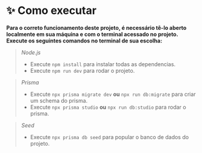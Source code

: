 # **✨ Como executar**

**Para o correto funcionamento deste projeto, é necessário tê-lo aberto localmente em sua máquina e com o terminal acessado no projeto. Execute os seguintes comandos no terminal de sua escolha:**

> _Node.js_
>
> - Execute `npm install` para instalar todas as dependencias.
> - Execute `npm run dev` para rodar o projeto.

> _Prisma_
>
> - Execute `npx prisma migrate dev` **ou** `npx run db:migrate` para criar um schema do prisma.
> - Execute `npx prisma studio` **ou** `npx run db:studio` para rodar o prisma.

> _Seed_
>
> - Execute `npx prisma db seed` para popular o banco de dados do projeto.
